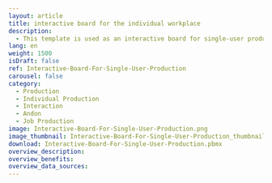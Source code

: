 ```yaml
---
layout: article
title: interactive board for the individual workplace
description: 
  - This template is used as an interactive board for single-user production. By using a touch screen at the corresponding workplace, the respective employee can report problems, stop assembly times and at the same time see how many parts are still to be completed for a specific order. This information can be centrally monitored elsewhere to optimize production. In this way, production data acquisition can be implemented very easily.
lang: en
weight: 1500
isDraft: false
ref: Interactive-Board-For-Single-User-Production
carousel: false
category:
  - Production
  - Individual Production
  - Interaction
  - Andon
  - Job Production
image: Interactive-Board-For-Single-User-Production.png
image_thumbnail: Interactive-Board-For-Single-User-Production_thumbnail.png
download: Interactive-Board-For-Single-User-Production.pbmx
overview_description:
overview_benefits:
overview_data_sources:
---
```

